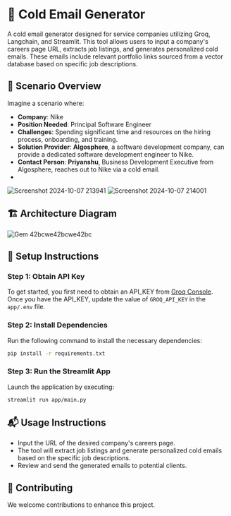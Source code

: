 

# 📧 Cold Email Generator

A cold email generator designed for service companies utilizing Groq, Langchain, and Streamlit. This tool allows users to input a company's careers page URL, extracts job listings, and generates personalized cold emails. These emails include relevant portfolio links sourced from a vector database based on specific job descriptions.

## 📝 Scenario Overview

Imagine a scenario where:

- **Company**: Nike
- **Position Needed**: Principal Software Engineer
- **Challenges**: Spending significant time and resources on the hiring process, onboarding, and training.
- **Solution Provider**: **Algosphere**, a software development company, can provide a dedicated software development engineer to Nike.
- **Contact Person**: **Priyanshu**, Business Development Executive from Algosphere, reaches out to Nike via a cold email.
- 
![Screenshot 2024-10-07 213941](https://github.com/user-attachments/assets/cff9ee0a-13ee-4e22-aff8-17f418419205)
![Screenshot 2024-10-07 214001](https://github.com/user-attachments/assets/d6b234d2-6578-4449-bd29-2e741be86948)



## 🏗️ Architecture Diagram

![Gem 42bcwe42bcwe42bc](https://github.com/user-attachments/assets/106719a0-8cec-4438-b99b-41cfbb2b9738)


## 🚀 Setup Instructions

### Step 1: Obtain API Key

To get started, you first need to obtain an API_KEY from [Groq Console](https://console.groq.com/keys). Once you have the API_KEY, update the value of `GROQ_API_KEY` in the `app/.env` file.

### Step 2: Install Dependencies

Run the following command to install the necessary dependencies:

```bash
pip install -r requirements.txt
```

### Step 3: Run the Streamlit App

Launch the application by executing:

```bash
streamlit run app/main.py
```

## 📬 Usage Instructions

- Input the URL of the desired company's careers page.
- The tool will extract job listings and generate personalized cold emails based on the specific job descriptions.
- Review and send the generated emails to potential clients.

## 🤝 Contributing

We welcome contributions to enhance this project.
